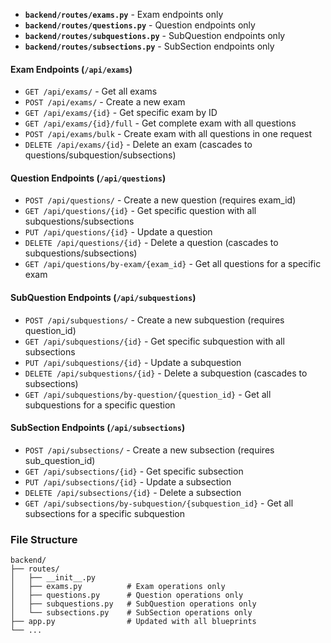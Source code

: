 - **`backend/routes/exams.py`** - Exam endpoints only
- **`backend/routes/questions.py`** - Question endpoints only
- **`backend/routes/subquestions.py`** - SubQuestion endpoints only  
- **`backend/routes/subsections.py`** - SubSection endpoints only

#### Exam Endpoints (`/api/exams`)
- `GET /api/exams/` - Get all exams
- `POST /api/exams/` - Create a new exam  
- `GET /api/exams/{id}` - Get specific exam by ID
- `GET /api/exams/{id}/full` - Get complete exam with all questions
- `POST /api/exams/bulk` - Create exam with all questions in one request
- `DELETE /api/exams/{id}` - Delete an exam (cascades to questions/subquestion/subsections)

#### Question Endpoints (`/api/questions`)
- `POST /api/questions/` - Create a new question (requires exam_id)
- `GET /api/questions/{id}` - Get specific question with all subquestions/subsections
- `PUT /api/questions/{id}` - Update a question
- `DELETE /api/questions/{id}` - Delete a question (cascades to subquestions/subsections)
- `GET /api/questions/by-exam/{exam_id}` - Get all questions for a specific exam

#### SubQuestion Endpoints (`/api/subquestions`)
- `POST /api/subquestions/` - Create a new subquestion (requires question_id)
- `GET /api/subquestions/{id}` - Get specific subquestion with all subsections
- `PUT /api/subquestions/{id}` - Update a subquestion
- `DELETE /api/subquestions/{id}` - Delete a subquestion (cascades to subsections)
- `GET /api/subquestions/by-question/{question_id}` - Get all subquestions for a specific question

#### SubSection Endpoints (`/api/subsections`)
- `POST /api/subsections/` - Create a new subsection (requires sub_question_id)
- `GET /api/subsections/{id}` - Get specific subsection
- `PUT /api/subsections/{id}` - Update a subsection
- `DELETE /api/subsections/{id}` - Delete a subsection
- `GET /api/subsections/by-subquestion/{subquestion_id}` - Get all subsections for a specific subquestion

### File Structure

```
backend/
├── routes/
│   ├── __init__.py
│   ├── exams.py          # Exam operations only
│   ├── questions.py      # Question operations only
│   ├── subquestions.py   # SubQuestion operations only
│   └── subsections.py    # SubSection operations only
├── app.py                # Updated with all blueprints
└── ...
```